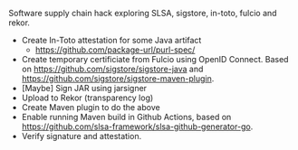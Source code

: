 Software supply chain hack exploring SLSA, sigstore, in-toto, fulcio and rekor.

* Create In-Toto attestation for some Java artifact
  * https://github.com/package-url/purl-spec/
* Create temporary certificiate from Fulcio using OpenID Connect. Based on https://github.com/sigstore/sigstore-java and https://github.com/sigstore/sigstore-maven-plugin.
* [Maybe] Sign JAR using jarsigner
* Upload to Rekor (transparency log)
* Create Maven plugin to do the above
* Enable running Maven build in Github Actions, based on https://github.com/slsa-framework/slsa-github-generator-go.
* Verify signature and attestation.



